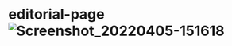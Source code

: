 # editorial-page![Screenshot_20220405-151618](https://user-images.githubusercontent.com/101820755/161775454-f0b96a59-1eb5-4a50-b022-1437b533936e.png)
